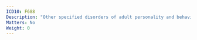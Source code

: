 ```yaml
---
ICD10: F688
Description: "Other specified disorders of adult personality and behaviour"
Matters: No
Weight: 0
---
```

